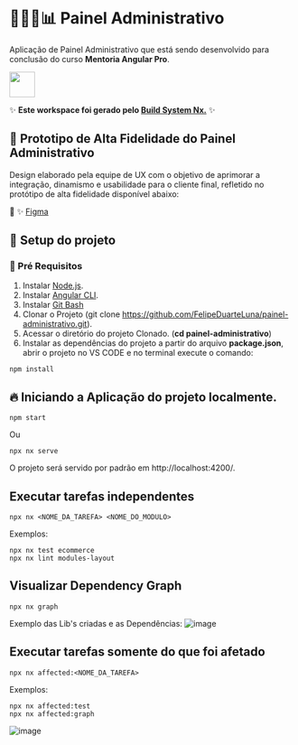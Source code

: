 #  :man_technologist::date::bar_chart: Painel Administrativo

Aplicação de Painel Administrativo que está sendo desenvolvido para conclusão do curso **Mentoria Angular Pro**.

<a alt="Nx logo" href="https://nx.dev" target="_blank" rel="noreferrer"><img src="https://raw.githubusercontent.com/nrwl/nx/master/images/nx-logo.png" width="45"></a>

✨ **Este workspace foi gerado pelo [Build System Nx.](https://nx.dev)** ✨

## :construction: Prototipo de Alta Fidelidade do Painel Administrativo
Design elaborado pela equipe de UX com o objetivo de aprimorar a integração, dinamismo e usabilidade para o cliente final, refletido no protótipo de alta fidelidade disponível abaixo:

🎋 ✨ [Figma](https://www.figma.com/file/5ctQUXSlJjjYLdXZ6T6LwA/Untitled?type=design&node-id=0%3A1&mode=design&t=NkjlXNNK0jhWUIuA-1)

## :construction: Setup do projeto
### :wrench: Pré Requisitos

1. Instalar [Node.js](https://nodejs.org/en/).
2. Instalar [Angular CLI](https://www.npmjs.com/package/@angular/cli).
3. Instalar [Git Bash](https://git-scm.com/downloads)
4. Clonar o Projeto (git clone https://github.com/FelipeDuarteLuna/painel-administrativo.git).
5. Acessar o diretório do projeto Clonado. (**cd painel-administrativo**)
6.  Instalar as dependências do projeto a partir do arquivo **package.json**, abrir o projeto no VS CODE e no terminal execute o comando:
```
npm install
```

## :fire: Iniciando a Aplicação do projeto localmente.

```
npm start
```

Ou

```
npx nx serve
```

O projeto será servido por padrão em http://localhost:4200/.

## Executar tarefas independentes

```
npx nx <NOME_DA_TAREFA> <NOME_DO_MODULO>
```

Exemplos:

```
npx nx test ecommerce
npx nx lint modules-layout
```

## Visualizar Dependency Graph

```
npx nx graph
```
Exemplo das Lib's criadas e as Dependências:
![image](https://github.com/FelipeDuarteLuna/painel-administrativo/assets/29357935/57fb4546-5fd1-4613-96fe-2cc2155e2936)

## Executar tarefas somente do que foi afetado

```
npx nx affected:<NOME_DA_TAREFA>
```

Exemplos:

```
npx nx affected:test
npx nx affected:graph
```

![image](https://github.com/FelipeDuarteLuna/painel-administrativo/assets/29357935/f1875d3e-89ff-4b30-acd0-b5cc29119638)